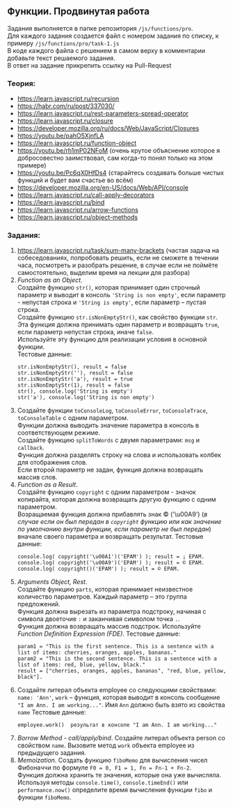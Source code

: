 ## Функции. Продвинутая работа

Задания выполняется в папке репозитория `/js/functions/pro`.  
Для каждого задания создается файл с номером задания по списку, к примеру `/js/functions/pro/task-1.js`  
В коде каждого файла с решением в самом верху в комментарии добавьте текст решаемого задания.  
В ответ на задание прикрепить ссылку на Pull-Request

### Теория:
* https://learn.javascript.ru/recursion 
* https://habr.com/ru/post/337030/
* https://learn.javascript.ru/rest-parameters-spread-operator
* https://learn.javascript.ru/closure
* https://developer.mozilla.org/ru/docs/Web/JavaScript/Closures
* https://youtu.be/pahO5XjnfLA
* https://learn.javascript.ru/function-object
* https://youtu.be/rh1mP02NFoM (очень крутое объяснение которое я добросовестно заимствовал, сам когда-то понял только на этом примере)
* https://youtu.be/Pc6qX0HfDs4 (старайтесь создавать больше чистых функций и будет вам счастье во всём)
* https://developer.mozilla.org/en-US/docs/Web/API/console
* https://learn.javascript.ru/call-apply-decorators
* https://learn.javascript.ru/bind
* https://learn.javascript.ru/arrow-functions
* https://learn.javascript.ru/object-methods

### Задания:
1. https://learn.javascript.ru/task/sum-many-brackets (частая задача на собеседованиях, попробовать решить, если не сможете в течении часа, посмотреть 
и разобрать решение, в случае если не поймёте самостоятельно, выделим время на лекции для разбора)
1. *Function as an Object*.  
Создайте функцию `str()`, которая принимает один строчный параметр и выводит в консоль `'String is non empty'`, если параметр - непустая строка и `'String is empty'`, если параметр – пустая строка.  
Создайте функцию `str.isNonEmptyStr()`, как свойство функции `str`.  
Эта функция должна принимать один параметр и возвращать `true`, если параметр непустая строка, иначе `false`.  
Используйте эту функцию для реализации условия в основной функции.  
Тестовые данные:
     ```
     str.isNonEmptyStr(), result = false
     str.isNonEmptyStr(''), result = false
     str.isNonEmptyStr('a'), result = true
     str.isNonEmptyStr(1), result = false
     str(), console.log('String is empty')
     str('a'), console.log('String is non empty')
    ```
1. Создайте функции `toConsoleLog`, `toConsoleError`, `toConsoleTrace`, `toConsoleTable` с одним параметром.  
Функции должна выводить значение параметра в консоль в соответствующем режиме.  
Создайте функцию `splitToWords` с двумя параметрами: `msg` и `callback`.  
Функция должна разделять строку на слова и использовать колбек для отображения слов.  
Если второй параметр не задан, функция должна возвращать массив слов.
1. *Function as a Result*.  
Создайте функцию `copyright` с одним параметром - значок копирайта, которая должна возвращать другую функцию с одним параметром.  
Возращаемая функция должна прибавлять знак © ('\u00A9') (*в случае если он был передан в `copyright` функцию или как значение по умолчанию внутри функции, если параметр не был передан*) вначале своего параметра и возвращать результат. 
Тестовые данные:
    ```
    console.log( copyright('\u00A1')('EPAM') ); result = ¡ EPAM.
    console.log( copyright('\u00A9')('EPAM') ); result = © EPAM.
    console.log( copyright()('EPAM') ); result = © EPAM.
    ```
1. *Arguments Object, Rest*.  
Создайте функцию `parts`, которая принимает неизвестное количество параметров. Каждый параметр – это группа предложений.  
Функция должна вырезать из параметра подстроку, начиная с символа двоеточие `:` и заканчивая символом точка `.`.  
Функция должна возвращать массив подстрок. Используйте *Function Definition Expression (FDE)*.
Тестовые данные:
    ```
    param1 = "This is the first sentence. This is a sentence with a list of items: cherries, oranges, apples, bananas."
    param2 = "This is the second sentence. This is a sentence with a list of items: red, blue, yellow, black."
    result = ["cherries, oranges, apples, bananas", "red, blue, yellow, black"].
    ```
1. Создайте литерал объекта employee со следующими свойствами: `name: 'Ann'`, `work` – функция, которая выводит в консоль сообщение `"I am Ann. I am working..."`. Имя `Ann` должно быть взято из свойства `name`
Тестовые данные:  
    ```
    employee.work()  результат в консоле "I am Ann. I am working..."
    ```
1. *Borrow Method - call/apply/bind*. Создайте литерал объекта person со свойством `name`. Вызовите метод `work` объекта employee из предыдущего задания.
1. *Memoization*. Создать функцию `fiboMemo` для вычисления чисел Фибоначчи по формуле `F0 = 0, F1 = 1, Fn = Fn-1 + Fn-2`.  
Функция должна хранить те значения, которые она уже вычисляла.  
Используя методы `console.time()`, `console.timeEnd()` или `performance.now()` определите время вычисления функции `fibo` и функции `fiboMemo`.
